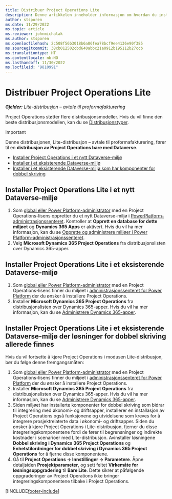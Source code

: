 ```yaml
---
title: Distribuer Project Operations Lite
description: Denne artikkelen inneholder informasjon om hvordan du installerer Project Operations Lite-distribusjon – avtale til proformafakturering.
author: stsporen
ms.date: 11/29/2022
ms.topic: article
ms.reviewer: johnmichalak
ms.author: stsporen
ms.openlocfilehash: 2c508f56b3018b6a86fea78bcf9ee4136e90f385
ms.sourcegitcommit: 38cb012502cbd640abbc21a0912b195112b27ccb
ms.translationtype: HT
ms.contentlocale: nb-NO
ms.lasthandoff: 11/30/2022
ms.locfileid: "9810991"
---
```

# <a name="deploy-project-operations-lite"></a>Distribuer Project Operations Lite

_**Gjelder:** Lite-distribusjon – avtale til proformafakturering_



Project Operations støtter flere distribusjonsmodeller. Hvis du vil finne den beste distribusjonsmodellen, kan du se [Distribusjonstyper](determine-deployment-type.md).


> [!IMPORTANT]
> Denne distribusjonen, Lite-distribusjon – avtale til proformafakturering, fører til en **distribusjon av Project Operations bare med Dataverse**.

- [Installer Project Operations i et nytt Dataverse-miljø](#new)
- [Installer i et eksisterende Dataverse-miljø](#existing)
- [Installer i et eksisterende Dataverse-miljø som har komponenter for dobbel skriving](#existingdw)



## <a name="install-project-operations-lite-to-a-new-dataverse-environment"></a><a name="new"></a>Installer Project Operations Lite i et nytt Dataverse-miljø

1. Som [global eller Power Platform-administrator](/power-platform/admin/global-service-administrators-can-administer-without-license) med en Project Operations-lisens oppretter du et nytt Dataverse-miljø i [PowerPlatform-administrasjonssenteret](https://admin.powerplatform.com). Kontroller at **Opprett en database for dette miljøet** og **Dynamics 365 Apps** er aktivert. Hvis du vil ha mer informasjon, kan du se [Opprette og administrere miljøer i Power Platform-administrasjonssenteret](/power-platform/admin/create-environment#create-an-environment-in-the-power-platform-admin-center).
1. Velg **Microsoft Dynamics 365 Project Operations** fra distribusjonslisten over Dynamics 365-apper.


## <a name="install-project-operations-lite-to-an-existing-dataverse-environment"></a><a name="existing"></a>Installer Project Operations Lite i et eksisterende Dataverse-miljø 
1. Som [global eller Power Platform-administrator](/power-platform/admin/global-service-administrators-can-administer-without-license) med en Project Operations-lisens finner du miljøet i [administrasjonssenteret for Power Platform](https://admin.powerplatform.com) der du ønsker å installere Project Operations.
1. Installer **Microsoft Dynamics 365 Project Operations** fra distribusjonslisten over Dynamics 365-apper. Hvis du vil ha mer informasjon, kan du se [Administrere Dynamics 365-apper](/power-platform/admin/manage-apps).

## <a name="install-project-operations-lite-to-an-existing-dataverse-environment-where-dual-write-solutions-are-already-present"></a><a name="existingdw"></a>Installer Project Operations Lite i et eksisterende Dataverse-miljø der løsninger for dobbel skriving allerede finnes

Hvis du vil fortsette å kjøre Project Operations i modusen Lite-distribusjon, bør du følge denne fremgangsmåten:

1. Som [global eller Power Platform-administrator](/power-platform/admin/global-service-administrators-can-administer-without-license) med en Project Operations-lisens finner du miljøet i [administrasjonssenteret for Power Platform](https://admin.powerplatform.com) der du ønsker å installere Project Operations.
1. Installer **Microsoft Dynamics 365 Project Operations** fra distribusjonslisten over Dynamics 365-apper. Hvis du vil ha mer informasjon, kan du se [Administrere Dynamics 365-apper](/power-platform/admin/manage-apps).
1. Siden miljøet har installerte komponenter for dobbel skriving som bidrar til integrering med økonomi- og driftsapper, installerer en installasjon av Project Operations også funksjonene og utvidelsene som kreves for å integrere prosjektrelaterte data i økonomi- og driftsapper. Siden du ønsker å kjøre Project Operations i Lite-distribusjon, fjerner du disse integreringskomponentene fordi de fører til begrensninger og indirekte kostnader i scenarioer med Lite-distribusjon. Avinstaller løsningene **Dobbel skriving i Dynamics 365 Project Operations** og **Enhetstilordninger for dobbel skriving i Dynamics 365 Project Operations** for å fjerne disse komponentene.
1. Gå til **Project Operations -> Innstillinger -> Parametere**. Åpne detaljsiden **Prosjektparameter**, og sett feltet **Virkemåte for løsningsoppgradering** til **Bare Lite**. Dette sikrer at påfølgende oppgraderinger av Project Operations ikke bringer integreringskomponentene tilbake i Project Operations.  

[!INCLUDE[footer-include](../includes/footer-banner.md)]
